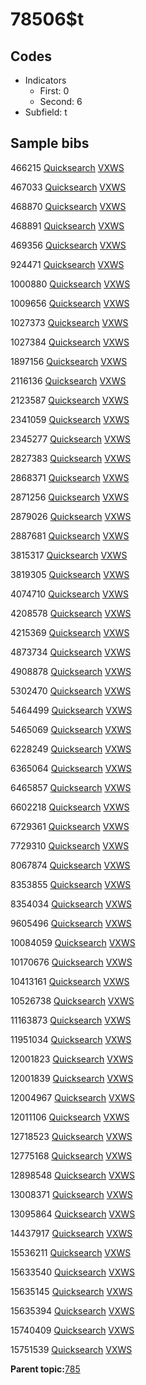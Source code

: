 # 78506$t

## Codes

-   Indicators
    -   First: 0
    -   Second: 6
-   Subfield: t

## Sample bibs

466215 [Quicksearch](https://search.library.yale.edu/catalog/466215) [VXWS](http://prodorbis.library.yale.edu:7014/vxws/GetHoldingsService?bibId=466215)

467033 [Quicksearch](https://search.library.yale.edu/catalog/467033) [VXWS](http://prodorbis.library.yale.edu:7014/vxws/GetHoldingsService?bibId=467033)

468870 [Quicksearch](https://search.library.yale.edu/catalog/468870) [VXWS](http://prodorbis.library.yale.edu:7014/vxws/GetHoldingsService?bibId=468870)

468891 [Quicksearch](https://search.library.yale.edu/catalog/468891) [VXWS](http://prodorbis.library.yale.edu:7014/vxws/GetHoldingsService?bibId=468891)

469356 [Quicksearch](https://search.library.yale.edu/catalog/469356) [VXWS](http://prodorbis.library.yale.edu:7014/vxws/GetHoldingsService?bibId=469356)

924471 [Quicksearch](https://search.library.yale.edu/catalog/924471) [VXWS](http://prodorbis.library.yale.edu:7014/vxws/GetHoldingsService?bibId=924471)

1000880 [Quicksearch](https://search.library.yale.edu/catalog/1000880) [VXWS](http://prodorbis.library.yale.edu:7014/vxws/GetHoldingsService?bibId=1000880)

1009656 [Quicksearch](https://search.library.yale.edu/catalog/1009656) [VXWS](http://prodorbis.library.yale.edu:7014/vxws/GetHoldingsService?bibId=1009656)

1027373 [Quicksearch](https://search.library.yale.edu/catalog/1027373) [VXWS](http://prodorbis.library.yale.edu:7014/vxws/GetHoldingsService?bibId=1027373)

1027384 [Quicksearch](https://search.library.yale.edu/catalog/1027384) [VXWS](http://prodorbis.library.yale.edu:7014/vxws/GetHoldingsService?bibId=1027384)

1897156 [Quicksearch](https://search.library.yale.edu/catalog/1897156) [VXWS](http://prodorbis.library.yale.edu:7014/vxws/GetHoldingsService?bibId=1897156)

2116136 [Quicksearch](https://search.library.yale.edu/catalog/2116136) [VXWS](http://prodorbis.library.yale.edu:7014/vxws/GetHoldingsService?bibId=2116136)

2123587 [Quicksearch](https://search.library.yale.edu/catalog/2123587) [VXWS](http://prodorbis.library.yale.edu:7014/vxws/GetHoldingsService?bibId=2123587)

2341059 [Quicksearch](https://search.library.yale.edu/catalog/2341059) [VXWS](http://prodorbis.library.yale.edu:7014/vxws/GetHoldingsService?bibId=2341059)

2345277 [Quicksearch](https://search.library.yale.edu/catalog/2345277) [VXWS](http://prodorbis.library.yale.edu:7014/vxws/GetHoldingsService?bibId=2345277)

2827383 [Quicksearch](https://search.library.yale.edu/catalog/2827383) [VXWS](http://prodorbis.library.yale.edu:7014/vxws/GetHoldingsService?bibId=2827383)

2868371 [Quicksearch](https://search.library.yale.edu/catalog/2868371) [VXWS](http://prodorbis.library.yale.edu:7014/vxws/GetHoldingsService?bibId=2868371)

2871256 [Quicksearch](https://search.library.yale.edu/catalog/2871256) [VXWS](http://prodorbis.library.yale.edu:7014/vxws/GetHoldingsService?bibId=2871256)

2879026 [Quicksearch](https://search.library.yale.edu/catalog/2879026) [VXWS](http://prodorbis.library.yale.edu:7014/vxws/GetHoldingsService?bibId=2879026)

2887681 [Quicksearch](https://search.library.yale.edu/catalog/2887681) [VXWS](http://prodorbis.library.yale.edu:7014/vxws/GetHoldingsService?bibId=2887681)

3815317 [Quicksearch](https://search.library.yale.edu/catalog/3815317) [VXWS](http://prodorbis.library.yale.edu:7014/vxws/GetHoldingsService?bibId=3815317)

3819305 [Quicksearch](https://search.library.yale.edu/catalog/3819305) [VXWS](http://prodorbis.library.yale.edu:7014/vxws/GetHoldingsService?bibId=3819305)

4074710 [Quicksearch](https://search.library.yale.edu/catalog/4074710) [VXWS](http://prodorbis.library.yale.edu:7014/vxws/GetHoldingsService?bibId=4074710)

4208578 [Quicksearch](https://search.library.yale.edu/catalog/4208578) [VXWS](http://prodorbis.library.yale.edu:7014/vxws/GetHoldingsService?bibId=4208578)

4215369 [Quicksearch](https://search.library.yale.edu/catalog/4215369) [VXWS](http://prodorbis.library.yale.edu:7014/vxws/GetHoldingsService?bibId=4215369)

4873734 [Quicksearch](https://search.library.yale.edu/catalog/4873734) [VXWS](http://prodorbis.library.yale.edu:7014/vxws/GetHoldingsService?bibId=4873734)

4908878 [Quicksearch](https://search.library.yale.edu/catalog/4908878) [VXWS](http://prodorbis.library.yale.edu:7014/vxws/GetHoldingsService?bibId=4908878)

5302470 [Quicksearch](https://search.library.yale.edu/catalog/5302470) [VXWS](http://prodorbis.library.yale.edu:7014/vxws/GetHoldingsService?bibId=5302470)

5464499 [Quicksearch](https://search.library.yale.edu/catalog/5464499) [VXWS](http://prodorbis.library.yale.edu:7014/vxws/GetHoldingsService?bibId=5464499)

5465069 [Quicksearch](https://search.library.yale.edu/catalog/5465069) [VXWS](http://prodorbis.library.yale.edu:7014/vxws/GetHoldingsService?bibId=5465069)

6228249 [Quicksearch](https://search.library.yale.edu/catalog/6228249) [VXWS](http://prodorbis.library.yale.edu:7014/vxws/GetHoldingsService?bibId=6228249)

6365064 [Quicksearch](https://search.library.yale.edu/catalog/6365064) [VXWS](http://prodorbis.library.yale.edu:7014/vxws/GetHoldingsService?bibId=6365064)

6465857 [Quicksearch](https://search.library.yale.edu/catalog/6465857) [VXWS](http://prodorbis.library.yale.edu:7014/vxws/GetHoldingsService?bibId=6465857)

6602218 [Quicksearch](https://search.library.yale.edu/catalog/6602218) [VXWS](http://prodorbis.library.yale.edu:7014/vxws/GetHoldingsService?bibId=6602218)

6729361 [Quicksearch](https://search.library.yale.edu/catalog/6729361) [VXWS](http://prodorbis.library.yale.edu:7014/vxws/GetHoldingsService?bibId=6729361)

7729310 [Quicksearch](https://search.library.yale.edu/catalog/7729310) [VXWS](http://prodorbis.library.yale.edu:7014/vxws/GetHoldingsService?bibId=7729310)

8067874 [Quicksearch](https://search.library.yale.edu/catalog/8067874) [VXWS](http://prodorbis.library.yale.edu:7014/vxws/GetHoldingsService?bibId=8067874)

8353855 [Quicksearch](https://search.library.yale.edu/catalog/8353855) [VXWS](http://prodorbis.library.yale.edu:7014/vxws/GetHoldingsService?bibId=8353855)

8354034 [Quicksearch](https://search.library.yale.edu/catalog/8354034) [VXWS](http://prodorbis.library.yale.edu:7014/vxws/GetHoldingsService?bibId=8354034)

9605496 [Quicksearch](https://search.library.yale.edu/catalog/9605496) [VXWS](http://prodorbis.library.yale.edu:7014/vxws/GetHoldingsService?bibId=9605496)

10084059 [Quicksearch](https://search.library.yale.edu/catalog/10084059) [VXWS](http://prodorbis.library.yale.edu:7014/vxws/GetHoldingsService?bibId=10084059)

10170676 [Quicksearch](https://search.library.yale.edu/catalog/10170676) [VXWS](http://prodorbis.library.yale.edu:7014/vxws/GetHoldingsService?bibId=10170676)

10413161 [Quicksearch](https://search.library.yale.edu/catalog/10413161) [VXWS](http://prodorbis.library.yale.edu:7014/vxws/GetHoldingsService?bibId=10413161)

10526738 [Quicksearch](https://search.library.yale.edu/catalog/10526738) [VXWS](http://prodorbis.library.yale.edu:7014/vxws/GetHoldingsService?bibId=10526738)

11163873 [Quicksearch](https://search.library.yale.edu/catalog/11163873) [VXWS](http://prodorbis.library.yale.edu:7014/vxws/GetHoldingsService?bibId=11163873)

11951034 [Quicksearch](https://search.library.yale.edu/catalog/11951034) [VXWS](http://prodorbis.library.yale.edu:7014/vxws/GetHoldingsService?bibId=11951034)

12001823 [Quicksearch](https://search.library.yale.edu/catalog/12001823) [VXWS](http://prodorbis.library.yale.edu:7014/vxws/GetHoldingsService?bibId=12001823)

12001839 [Quicksearch](https://search.library.yale.edu/catalog/12001839) [VXWS](http://prodorbis.library.yale.edu:7014/vxws/GetHoldingsService?bibId=12001839)

12004967 [Quicksearch](https://search.library.yale.edu/catalog/12004967) [VXWS](http://prodorbis.library.yale.edu:7014/vxws/GetHoldingsService?bibId=12004967)

12011106 [Quicksearch](https://search.library.yale.edu/catalog/12011106) [VXWS](http://prodorbis.library.yale.edu:7014/vxws/GetHoldingsService?bibId=12011106)

12718523 [Quicksearch](https://search.library.yale.edu/catalog/12718523) [VXWS](http://prodorbis.library.yale.edu:7014/vxws/GetHoldingsService?bibId=12718523)

12775168 [Quicksearch](https://search.library.yale.edu/catalog/12775168) [VXWS](http://prodorbis.library.yale.edu:7014/vxws/GetHoldingsService?bibId=12775168)

12898548 [Quicksearch](https://search.library.yale.edu/catalog/12898548) [VXWS](http://prodorbis.library.yale.edu:7014/vxws/GetHoldingsService?bibId=12898548)

13008371 [Quicksearch](https://search.library.yale.edu/catalog/13008371) [VXWS](http://prodorbis.library.yale.edu:7014/vxws/GetHoldingsService?bibId=13008371)

13095864 [Quicksearch](https://search.library.yale.edu/catalog/13095864) [VXWS](http://prodorbis.library.yale.edu:7014/vxws/GetHoldingsService?bibId=13095864)

14437917 [Quicksearch](https://search.library.yale.edu/catalog/14437917) [VXWS](http://prodorbis.library.yale.edu:7014/vxws/GetHoldingsService?bibId=14437917)

15536211 [Quicksearch](https://search.library.yale.edu/catalog/15536211) [VXWS](http://prodorbis.library.yale.edu:7014/vxws/GetHoldingsService?bibId=15536211)

15633540 [Quicksearch](https://search.library.yale.edu/catalog/15633540) [VXWS](http://prodorbis.library.yale.edu:7014/vxws/GetHoldingsService?bibId=15633540)

15635145 [Quicksearch](https://search.library.yale.edu/catalog/15635145) [VXWS](http://prodorbis.library.yale.edu:7014/vxws/GetHoldingsService?bibId=15635145)

15635394 [Quicksearch](https://search.library.yale.edu/catalog/15635394) [VXWS](http://prodorbis.library.yale.edu:7014/vxws/GetHoldingsService?bibId=15635394)

15740409 [Quicksearch](https://search.library.yale.edu/catalog/15740409) [VXWS](http://prodorbis.library.yale.edu:7014/vxws/GetHoldingsService?bibId=15740409)

15751539 [Quicksearch](https://search.library.yale.edu/catalog/15751539) [VXWS](http://prodorbis.library.yale.edu:7014/vxws/GetHoldingsService?bibId=15751539)

**Parent topic:**[785](../../tags/785/785.md)

